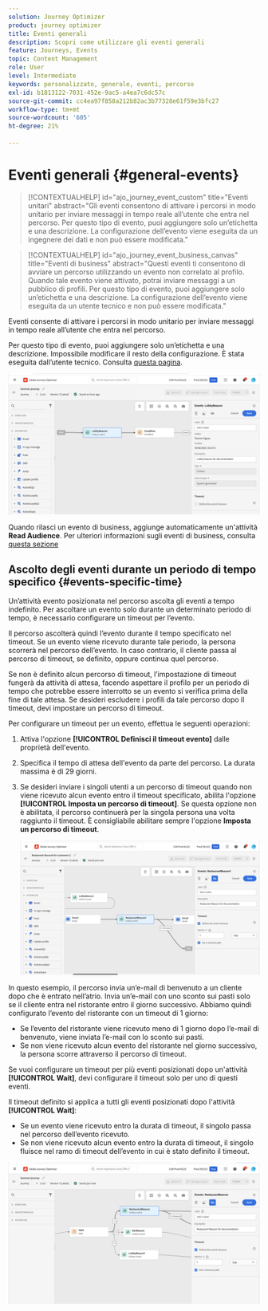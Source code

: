 ```yaml
---
solution: Journey Optimizer
product: journey optimizer
title: Eventi generali
description: Scopri come utilizzare gli eventi generali
feature: Journeys, Events
topic: Content Management
role: User
level: Intermediate
keywords: personalizzato, generale, eventi, percorso
exl-id: b1813122-7031-452e-9ac5-a4ea7c6dc57c
source-git-commit: cc4ea97f858a212b82ac3b77328e61f59e3bfc27
workflow-type: tm+mt
source-wordcount: '605'
ht-degree: 21%

---
```


# Eventi generali {#general-events}

>[!CONTEXTUALHELP]
>id="ajo_journey_event_custom"
>title="Eventi unitari"
>abstract="Gli eventi consentono di attivare i percorsi in modo unitario per inviare messaggi in tempo reale all’utente che entra nel percorso. Per questo tipo di evento, puoi aggiungere solo un’etichetta e una descrizione. La configurazione dell’evento viene eseguita da un ingegnere dei dati e non può essere modificata."

>[!CONTEXTUALHELP]
>id="ajo_journey_event_business_canvas"
>title="Eventi di business"
>abstract="Questi eventi ti consentono di avviare un percorso utilizzando un evento non correlato al profilo. Quando tale evento viene attivato, potrai inviare messaggi a un pubblico di profili. Per questo tipo di evento, puoi aggiungere solo un’etichetta e una descrizione. La configurazione dell’evento viene eseguita da un utente tecnico e non può essere modificata."

Eventi consente di attivare i percorsi in modo unitario per inviare messaggi in tempo reale all’utente che entra nel percorso.

Per questo tipo di evento, puoi aggiungere solo un’etichetta e una descrizione. Impossibile modificare il resto della configurazione. È stata eseguita dall’utente tecnico. Consulta [questa pagina](../event/about-events.md).

![](assets/general-events.png)

Quando rilasci un evento di business, aggiunge automaticamente un&#39;attività **Read Audience**. Per ulteriori informazioni sugli eventi di business, consulta [questa sezione](../event/about-events.md)

## Ascolto degli eventi durante un periodo di tempo specifico {#events-specific-time}

Un’attività evento posizionata nel percorso ascolta gli eventi a tempo indefinito. Per ascoltare un evento solo durante un determinato periodo di tempo, è necessario configurare un timeout per l’evento.

Il percorso ascolterà quindi l’evento durante il tempo specificato nel timeout. Se un evento viene ricevuto durante tale periodo, la persona scorrerà nel percorso dell’evento. In caso contrario, il cliente passa al percorso di timeout, se definito, oppure continua quel percorso.

Se non è definito alcun percorso di timeout, l’impostazione di timeout fungerà da attività di attesa, facendo aspettare il profilo per un periodo di tempo che potrebbe essere interrotto se un evento si verifica prima della fine di tale attesa. Se desideri escludere i profili da tale percorso dopo il timeout, devi impostare un percorso di timeout.

Per configurare un timeout per un evento, effettua le seguenti operazioni:

1. Attiva l&#39;opzione **[!UICONTROL Definisci il timeout evento]** dalle proprietà dell&#39;evento.

1. Specifica il tempo di attesa dell&#39;evento da parte del percorso. La durata massima è di 29 giorni.

1. Se desideri inviare i singoli utenti a un percorso di timeout quando non viene ricevuto alcun evento entro il timeout specificato, abilita l&#39;opzione **[!UICONTROL Imposta un percorso di timeout]**. Se questa opzione non è abilitata, il percorso continuerà per la singola persona una volta raggiunto il timeout. È consigliabile abilitare sempre l&#39;opzione **Imposta un percorso di timeout**.

   ![](assets/event-timeout.png)

In questo esempio, il percorso invia un’e-mail di benvenuto a un cliente dopo che è entrato nell’atrio. Invia un’e-mail con uno sconto sui pasti solo se il cliente entra nel ristorante entro il giorno successivo. Abbiamo quindi configurato l’evento del ristorante con un timeout di 1 giorno:

* Se l’evento del ristorante viene ricevuto meno di 1 giorno dopo l’e-mail di benvenuto, viene inviata l’e-mail con lo sconto sui pasti.
* Se non viene ricevuto alcun evento del ristorante nel giorno successivo, la persona scorre attraverso il percorso di timeout.

Se vuoi configurare un timeout per più eventi posizionati dopo un&#39;attività **[!UICONTROL Wait]**, devi configurare il timeout solo per uno di questi eventi.

Il timeout definito si applica a tutti gli eventi posizionati dopo l&#39;attività **[!UICONTROL Wait]**:

* Se un evento viene ricevuto entro la durata di timeout, il singolo passa nel percorso dell’evento ricevuto.
* Se non viene ricevuto alcun evento entro la durata di timeout, il singolo fluisce nel ramo di timeout dell’evento in cui è stato definito il timeout.

![](assets/event-timeout-group.png)
